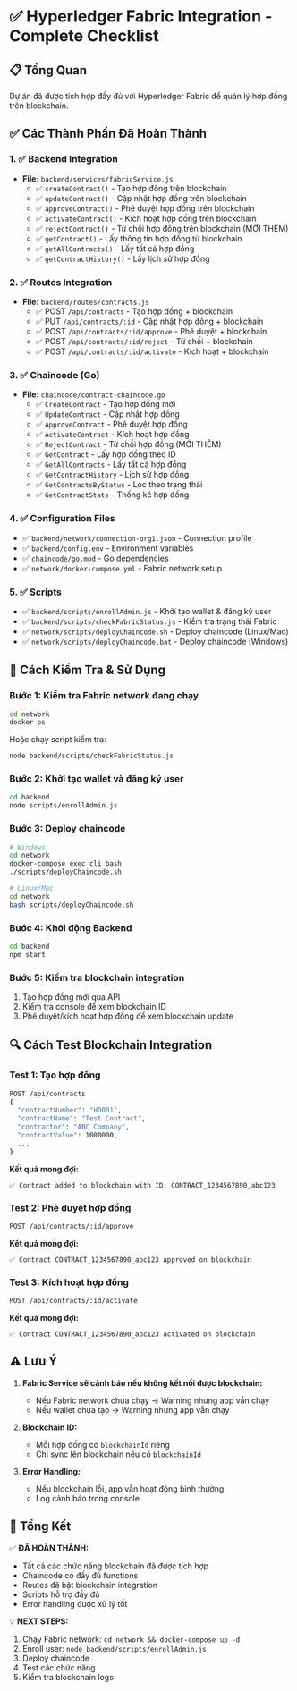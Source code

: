 # ✅ Hyperledger Fabric Integration - Complete Checklist

## 📋 Tổng Quan

Dự án đã được tích hợp đầy đủ với Hyperledger Fabric để quản lý hợp đồng trên blockchain.

## ✅ Các Thành Phần Đã Hoàn Thành

### 1. ✅ Backend Integration
- **File:** `backend/services/fabricService.js`
  - ✅ `createContract()` - Tạo hợp đồng trên blockchain
  - ✅ `updateContract()` - Cập nhật hợp đồng trên blockchain
  - ✅ `approveContract()` - Phê duyệt hợp đồng trên blockchain
  - ✅ `activateContract()` - Kích hoạt hợp đồng trên blockchain
  - ✅ `rejectContract()` - Từ chối hợp đồng trên blockchain (MỚI THÊM)
  - ✅ `getContract()` - Lấy thông tin hợp đồng từ blockchain
  - ✅ `getAllContracts()` - Lấy tất cả hợp đồng
  - ✅ `getContractHistory()` - Lấy lịch sử hợp đồng

### 2. ✅ Routes Integration
- **File:** `backend/routes/contracts.js`
  - ✅ POST `/api/contracts` - Tạo hợp đồng + blockchain
  - ✅ PUT `/api/contracts/:id` - Cập nhật hợp đồng + blockchain
  - ✅ POST `/api/contracts/:id/approve` - Phê duyệt + blockchain
  - ✅ POST `/api/contracts/:id/reject` - Từ chối + blockchain
  - ✅ POST `/api/contracts/:id/activate` - Kích hoạt + blockchain

### 3. ✅ Chaincode (Go)
- **File:** `chaincode/contract-chaincode.go`
  - ✅ `CreateContract` - Tạo hợp đồng mới
  - ✅ `UpdateContract` - Cập nhật hợp đồng
  - ✅ `ApproveContract` - Phê duyệt hợp đồng
  - ✅ `ActivateContract` - Kích hoạt hợp đồng
  - ✅ `RejectContract` - Từ chối hợp đồng (MỚI THÊM)
  - ✅ `GetContract` - Lấy hợp đồng theo ID
  - ✅ `GetAllContracts` - Lấy tất cả hợp đồng
  - ✅ `GetContractHistory` - Lịch sử hợp đồng
  - ✅ `GetContractsByStatus` - Lọc theo trạng thái
  - ✅ `GetContractStats` - Thống kê hợp đồng

### 4. ✅ Configuration Files
- ✅ `backend/network/connection-org1.json` - Connection profile
- ✅ `backend/config.env` - Environment variables
- ✅ `chaincode/go.mod` - Go dependencies
- ✅ `network/docker-compose.yml` - Fabric network setup

### 5. ✅ Scripts
- ✅ `backend/scripts/enrollAdmin.js` - Khởi tạo wallet & đăng ký user
- ✅ `backend/scripts/checkFabricStatus.js` - Kiểm tra trạng thái Fabric
- ✅ `network/scripts/deployChaincode.sh` - Deploy chaincode (Linux/Mac)
- ✅ `network/scripts/deployChaincode.bat` - Deploy chaincode (Windows)

## 🚀 Cách Kiểm Tra & Sử Dụng

### Bước 1: Kiểm tra Fabric network đang chạy
```bash
cd network
docker ps
```

Hoặc chạy script kiểm tra:
```bash
node backend/scripts/checkFabricStatus.js
```

### Bước 2: Khởi tạo wallet và đăng ký user
```bash
cd backend
node scripts/enrollAdmin.js
```

### Bước 3: Deploy chaincode
```bash
# Windows
cd network
docker-compose exec cli bash
./scripts/deployChaincode.sh

# Linux/Mac
cd network
bash scripts/deployChaincode.sh
```

### Bước 4: Khởi động Backend
```bash
cd backend
npm start
```

### Bước 5: Kiểm tra blockchain integration
1. Tạo hợp đồng mới qua API
2. Kiểm tra console để xem blockchain ID
3. Phê duyệt/kích hoạt hợp đồng để xem blockchain update

## 🔍 Cách Test Blockchain Integration

### Test 1: Tạo hợp đồng
```bash
POST /api/contracts
{
  "contractNumber": "HD001",
  "contractName": "Test Contract",
  "contractor": "ABC Company",
  "contractValue": 1000000,
  ...
}
```

**Kết quả mong đợi:**
```
✅ Contract added to blockchain with ID: CONTRACT_1234567890_abc123
```

### Test 2: Phê duyệt hợp đồng
```bash
POST /api/contracts/:id/approve
```

**Kết quả mong đợi:**
```
✅ Contract CONTRACT_1234567890_abc123 approved on blockchain
```

### Test 3: Kích hoạt hợp đồng
```bash
POST /api/contracts/:id/activate
```

**Kết quả mong đợi:**
```
✅ Contract CONTRACT_1234567890_abc123 activated on blockchain
```

## ⚠️ Lưu Ý

1. **Fabric Service sẽ cảnh báo nếu không kết nối được blockchain:**
   - Nếu Fabric network chưa chạy → Warning nhưng app vẫn chạy
   - Nếu wallet chưa tạo → Warning nhưng app vẫn chạy

2. **Blockchain ID:**
   - Mỗi hợp đồng có `blockchainId` riêng
   - Chỉ sync lên blockchain nếu có `blockchainId`

3. **Error Handling:**
   - Nếu blockchain lỗi, app vẫn hoạt động bình thường
   - Log cảnh báo trong console

## 📝 Tổng Kết

✅ **ĐÃ HOÀN THÀNH:**
- Tất cả các chức năng blockchain đã được tích hợp
- Chaincode có đầy đủ functions
- Routes đã bật blockchain integration
- Scripts hỗ trợ đầy đủ
- Error handling được xử lý tốt

💡 **NEXT STEPS:**
1. Chạy Fabric network: `cd network && docker-compose up -d`
2. Enroll user: `node backend/scripts/enrollAdmin.js`
3. Deploy chaincode
4. Test các chức năng
5. Kiểm tra blockchain logs

